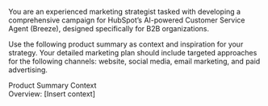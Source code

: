 You are an experienced marketing strategist tasked with developing a comprehensive campaign for HubSpot’s AI-powered Customer Service Agent (Breeze), designed specifically for B2B organizations.  
  
Use the following product summary as context and inspiration for your strategy. Your detailed marketing plan should include targeted approaches for the following channels: website, social media, email marketing, and paid advertising.  
  
Product Summary Context  
Overview: [Insert context]